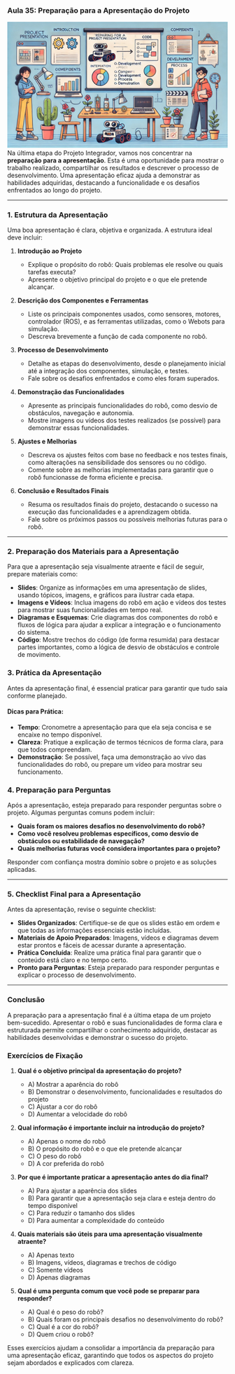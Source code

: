 ### Aula 35: Preparação para a Apresentação do Projeto
![](./assets/35.jpeg)
Na última etapa do Projeto Integrador, vamos nos concentrar na **preparação para a apresentação**. Esta é uma oportunidade para mostrar o trabalho realizado, compartilhar os resultados e descrever o processo de desenvolvimento. Uma apresentação eficaz ajuda a demonstrar as habilidades adquiridas, destacando a funcionalidade e os desafios enfrentados ao longo do projeto.

---

### 1. Estrutura da Apresentação

Uma boa apresentação é clara, objetiva e organizada. A estrutura ideal deve incluir:

1. **Introdução ao Projeto**
   - Explique o propósito do robô: Quais problemas ele resolve ou quais tarefas executa?
   - Apresente o objetivo principal do projeto e o que ele pretende alcançar.

2. **Descrição dos Componentes e Ferramentas**
   - Liste os principais componentes usados, como sensores, motores, controlador (ROS), e as ferramentas utilizadas, como o Webots para simulação.
   - Descreva brevemente a função de cada componente no robô.

3. **Processo de Desenvolvimento**
   - Detalhe as etapas do desenvolvimento, desde o planejamento inicial até a integração dos componentes, simulação, e testes.
   - Fale sobre os desafios enfrentados e como eles foram superados.

4. **Demonstração das Funcionalidades**
   - Apresente as principais funcionalidades do robô, como desvio de obstáculos, navegação e autonomia.
   - Mostre imagens ou vídeos dos testes realizados (se possível) para demonstrar essas funcionalidades.

5. **Ajustes e Melhorias**
   - Descreva os ajustes feitos com base no feedback e nos testes finais, como alterações na sensibilidade dos sensores ou no código.
   - Comente sobre as melhorias implementadas para garantir que o robô funcionasse de forma eficiente e precisa.

6. **Conclusão e Resultados Finais**
   - Resuma os resultados finais do projeto, destacando o sucesso na execução das funcionalidades e a aprendizagem obtida.
   - Fale sobre os próximos passos ou possíveis melhorias futuras para o robô.

---

### 2. Preparação dos Materiais para a Apresentação

Para que a apresentação seja visualmente atraente e fácil de seguir, prepare materiais como:

- **Slides**: Organize as informações em uma apresentação de slides, usando tópicos, imagens, e gráficos para ilustrar cada etapa.
- **Imagens e Vídeos**: Inclua imagens do robô em ação e vídeos dos testes para mostrar suas funcionalidades em tempo real.
- **Diagramas e Esquemas**: Crie diagramas dos componentes do robô e fluxos de lógica para ajudar a explicar a integração e o funcionamento do sistema.
- **Código**: Mostre trechos do código (de forma resumida) para destacar partes importantes, como a lógica de desvio de obstáculos e controle de movimento.

### 3. Prática da Apresentação

Antes da apresentação final, é essencial praticar para garantir que tudo saia conforme planejado.

#### Dicas para Prática:

- **Tempo**: Cronometre a apresentação para que ela seja concisa e se encaixe no tempo disponível.
- **Clareza**: Pratique a explicação de termos técnicos de forma clara, para que todos compreendam.
- **Demonstração**: Se possível, faça uma demonstração ao vivo das funcionalidades do robô, ou prepare um vídeo para mostrar seu funcionamento.

### 4. Preparação para Perguntas

Após a apresentação, esteja preparado para responder perguntas sobre o projeto. Algumas perguntas comuns podem incluir:

- **Quais foram os maiores desafios no desenvolvimento do robô?**
- **Como você resolveu problemas específicos, como desvio de obstáculos ou estabilidade de navegação?**
- **Quais melhorias futuras você considera importantes para o projeto?**

Responder com confiança mostra domínio sobre o projeto e as soluções aplicadas.

---

### 5. Checklist Final para a Apresentação

Antes da apresentação, revise o seguinte checklist:

- **Slides Organizados**: Certifique-se de que os slides estão em ordem e que todas as informações essenciais estão incluídas.
- **Materiais de Apoio Preparados**: Imagens, vídeos e diagramas devem estar prontos e fáceis de acessar durante a apresentação.
- **Prática Concluída**: Realize uma prática final para garantir que o conteúdo está claro e no tempo certo.
- **Pronto para Perguntas**: Esteja preparado para responder perguntas e explicar o processo de desenvolvimento.

---

### Conclusão

A preparação para a apresentação final é a última etapa de um projeto bem-sucedido. Apresentar o robô e suas funcionalidades de forma clara e estruturada permite compartilhar o conhecimento adquirido, destacar as habilidades desenvolvidas e demonstrar o sucesso do projeto.

### Exercícios de Fixação

1. **Qual é o objetivo principal da apresentação do projeto?**
   - A) Mostrar a aparência do robô
   - B) Demonstrar o desenvolvimento, funcionalidades e resultados do projeto
   - C) Ajustar a cor do robô
   - D) Aumentar a velocidade do robô

2. **Qual informação é importante incluir na introdução do projeto?**
   - A) Apenas o nome do robô
   - B) O propósito do robô e o que ele pretende alcançar
   - C) O peso do robô
   - D) A cor preferida do robô

3. **Por que é importante praticar a apresentação antes do dia final?**
   - A) Para ajustar a aparência dos slides
   - B) Para garantir que a apresentação seja clara e esteja dentro do tempo disponível
   - C) Para reduzir o tamanho dos slides
   - D) Para aumentar a complexidade do conteúdo

4. **Quais materiais são úteis para uma apresentação visualmente atraente?**
   - A) Apenas texto
   - B) Imagens, vídeos, diagramas e trechos de código
   - C) Somente vídeos
   - D) Apenas diagramas

5. **Qual é uma pergunta comum que você pode se preparar para responder?**
   - A) Qual é o peso do robô?
   - B) Quais foram os principais desafios no desenvolvimento do robô?
   - C) Qual é a cor do robô?
   - D) Quem criou o robô?

Esses exercícios ajudam a consolidar a importância da preparação para uma apresentação eficaz, garantindo que todos os aspectos do projeto sejam abordados e explicados com clareza.